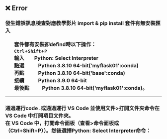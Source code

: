 
## ❌ Error
### 發生錯誤訊息檢查對應教學影片 import & pip install 套件有無安裝匯入 <br><br> &emsp;&ensp; 套件都有安裝卻defind時以下操作： <br> &emsp;&ensp; `Ctrl`+`Shift`+`P` <br> &emsp;&ensp; 輸入&thinsp;&thinsp;&thinsp;&emsp;&ensp;Python: Select Interpreter <br> &emsp;&ensp; 點選 &emsp;&emsp;&ensp;Python 3.8.10 64-bit('myflask01':conda) <br> &emsp;&ensp; 再點 &emsp;&emsp;&ensp;Python 3.8.10 64-bit('base':conda) <br> &emsp;&ensp; 接續 &emsp;&emsp;&ensp;Python 3.9.0 64-bit <br> &emsp;&ensp; 最後點　&emsp;&ensp;Python 3.8.10 64-bit('myflask01':conda)。
---
### 通過運行code .或通過運行 VS Code 並使用文件>打開文件夾命令在 VS Code 中打開項目文件夾。<br>在 VS Code 中，打開命令面板（查看>命令面板或（Ctrl+Shift+P））。然後選擇Python: Select Interpreter命令：
